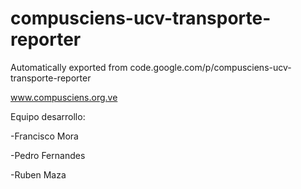 # compusciens-ucv-transporte-reporter
Automatically exported from code.google.com/p/compusciens-ucv-transporte-reporter

www.compusciens.org.ve

Equipo desarrollo:

-Francisco Mora

-Pedro Fernandes

-Ruben Maza
